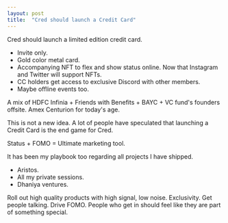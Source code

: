```yaml
---
layout: post
title:  "Cred should launch a Credit Card"
---
```


Cred should launch a limited edition credit card.
- Invite only.
- Gold color metal card.  
- Accompanying NFT to flex and show status online. Now that Instagram and Twitter will support NFTs.
- CC holders get access to exclusive Discord with other members.
- Maybe offline events too.

A mix of HDFC Infinia + Friends with Benefits + BAYC + VC fund's founders offsite. Amex Centurion for today's age.

This is not a new idea. A lot of people have speculated that launching a Credit Card is the end game for Cred.

Status + FOMO = Ultimate marketing tool.

It has been my playbook too regarding all projects I have shipped.
- Aristos.
- All my private sessions.
- Dhaniya ventures.

Roll out high quality products with high signal, low noise. Exclusivity. Get people talking. Drive FOMO. People who get in should feel like they are part of something special.
